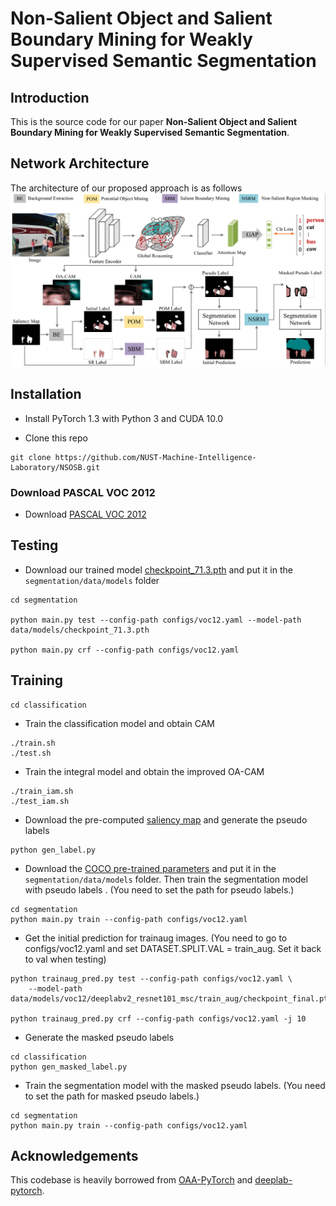 # Non-Salient Object and Salient Boundary Mining for Weakly Supervised Semantic Segmentation


Introduction
------------
This is the source code for our paper **Non-Salient Object and Salient Boundary Mining for Weakly Supervised Semantic Segmentation**.


Network Architecture
--------------------
The architecture of our proposed approach is as follows
![network](framework.png)


## Installation

* Install PyTorch 1.3 with Python 3 and CUDA 10.0

* Clone this repo
```
git clone https://github.com/NUST-Machine-Intelligence-Laboratory/NSOSB.git
```

### Download PASCAL VOC 2012 

* Download [PASCAL VOC 2012](http://host.robots.ox.ac.uk/pascal/VOC/voc2012/#devkit)

## Testing
* Download our trained model [checkpoint_71.3.pth](https://nsrom-2.oss-cn-shanghai.aliyuncs.com/checkpoint_71.3.pth) and put it in the `segmentation/data/models` folder

```
cd segmentation

python main.py test --config-path configs/voc12.yaml --model-path data/models/checkpoint_71.3.pth

python main.py crf --config-path configs/voc12.yaml
```

## Training

```
cd classification
```
* Train the classification model and obtain CAM 
```
./train.sh 
./test.sh 
```

* Train the integral model and obtain the improved OA-CAM 
```
./train_iam.sh
./test_iam.sh
```

* Download the pre-computed [saliency map](https://nsrom-2.oss-cn-shanghai.aliyuncs.com/saliency_aug.tar.gz) and generate the pseudo labels 
```
python gen_label.py
```

* Download the [COCO pre-trained parameters](https://nsrom-2.oss-cn-shanghai.aliyuncs.com/deeplabv1_resnet101-coco.pth)  and put it in the `segmentation/data/models` folder. Then train the segmentation model with pseudo labels . (You need to set the path for pseudo labels.)
```
cd segmentation
python main.py train --config-path configs/voc12.yaml
```
* Get the initial prediction for trainaug images. (You need to go to configs/voc12.yaml and set DATASET.SPLIT.VAL = train_aug. Set it back to val when testing)
```
python trainaug_pred.py test --config-path configs/voc12.yaml \
    --model-path data/models/voc12/deeplabv2_resnet101_msc/train_aug/checkpoint_final.pth

python trainaug_pred.py crf --config-path configs/voc12.yaml -j 10
```
* Generate the masked pseudo labels 
```
cd classification
python gen_masked_label.py
```
* Train the segmentation model with the masked pseudo labels. (You need to set the path for masked pseudo labels.)
```
cd segmentation
python main.py train --config-path configs/voc12.yaml
```


## Acknowledgements
This codebase is heavily borrowed from [OAA-PyTorch](https://github.com/PengtaoJiang/OAA-PyTorch) and [deeplab-pytorch](https://github.com/kazuto1011/deeplab-pytorch).

